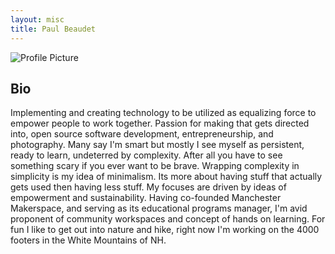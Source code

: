 ```yaml
---
layout: misc
title: Paul Beaudet
---
```


![Profile Picture](https://paulbeaudet.github.io/website/assets/img/profile142.jpg) 

## Bio

Implementing and creating technology to be utilized as equalizing force to empower people to work together. Passion for making that gets directed into, open source software development, entrepreneurship, and photography. Many say I'm smart but mostly I see myself as persistent, ready to learn, undeterred by complexity. After all you have to see something scary if you ever want to be brave. Wrapping complexity in simplicity is my idea of minimalism. Its more about having stuff that actually gets used then having less stuff. My focuses are driven by ideas of empowerment and sustainability. Having co-founded Manchester Makerspace, and serving as its educational programs manager, I'm avid proponent of community workspaces and concept of hands on learning. For fun I like to get out into nature and hike, right now I'm working on the 4000 footers in the White Mountains of NH.
